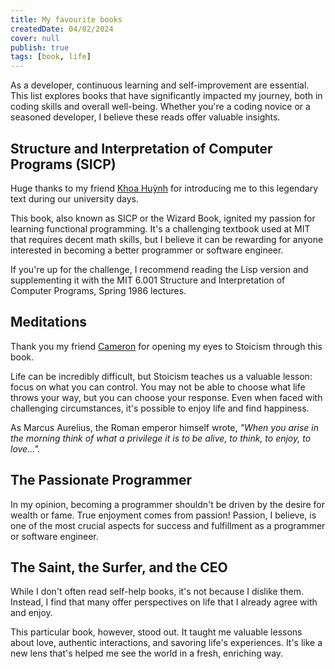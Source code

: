 ```yaml
---
title: My favourite books
createdDate: 04/02/2024
cover: null
publish: true
tags: [book, life]
---
```


As a developer, continuous learning and self-improvement are essential. This list explores books that have significantly impacted my journey, both in coding skills and overall well-being. Whether you're a coding novice or a seasoned developer, I believe these reads offer valuable insights.

## Structure and Interpretation of Computer Programs (SICP)

Huge thanks to my friend [Khoa Huỳnh](https://github.com/khoahuynhdev) for introducing me to this legendary text during our university days.

This book, also known as SICP or the Wizard Book, ignited my passion for learning functional programming. It's a challenging textbook used at MIT that requires decent math skills, but I believe it can be rewarding for anyone interested in becoming a better programmer or software engineer. 

If you're up for the challenge, I recommend reading the Lisp version and supplementing it with the MIT 6.001 Structure and Interpretation of Computer Programs, Spring 1986 lectures.

## Meditations
Thank you my friend [Cameron](https://www.linkedin.com/in/cameron-chardukian/) for opening my eyes to Stoicism through this book.

Life can be incredibly difficult, but Stoicism teaches us a valuable lesson: focus on what you can control. You may not be able to choose what life throws your way, but you can choose your response. Even when faced with challenging circumstances, it's possible to enjoy life and find happiness. 

As Marcus Aurelius, the Roman emperor himself wrote, *"When you arise in the morning think of what a privilege it is to be alive, to think, to enjoy, to love...".*

## The Passionate Programmer

In my opinion, becoming a programmer shouldn't be driven by the desire for wealth or fame. True enjoyment comes from passion! Passion, I believe, is one of the most crucial aspects for success and fulfillment as a programmer or software engineer.

## The Saint, the Surfer, and the CEO

While I don't often read self-help books, it's not because I dislike them. Instead, I find that many offer perspectives on life that I already agree with and enjoy. 

This particular book, however, stood out. It taught me valuable lessons about love, authentic interactions, and savoring life's experiences. It's like a new lens that's helped me see the world in a fresh, enriching way.

